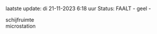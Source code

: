 laatste update: 
di 21-11-2023  6:18   uur 
Status: FAALT - geel - 
<div class="service R">schijfruimte</div><div class="service Y">microstation</div>